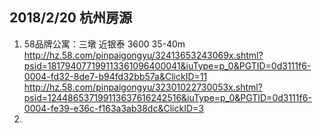 ## 2018/2/20 杭州房源 
1. 58品牌公寓：三墩 近银泰 3600 35-40m
http://hz.58.com/pinpaigongyu/32413653243069x.shtml?psid=181794077199113361096400041&iuType=p_0&PGTID=0d3111f6-0004-fd32-8de7-b94fd32bb57a&ClickID=11
http://hz.58.com/pinpaigongyu/32301022730053x.shtml?psid=124486537199113637616242516&iuType=p_0&PGTID=0d3111f6-0004-fe39-e36c-f163a3ab38dc&ClickID=3
2. 
